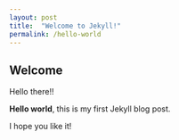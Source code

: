 ```yaml
---
layout: post
title:  "Welcome to Jekyll!"
permalink: /hello-world
---
```


## Welcome
Hello there!!

**Hello world**, this is my first Jekyll blog post.

I hope you like it!